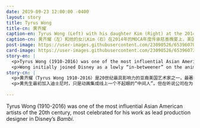 ```yaml
---
date: 2019-09-23 12:00:00 -0400
layout: story
title: Tyrus Wong
title-cn: 黄齐耀
caption-en: Tyrus Wong (Left) with his daughter Kim (Right) at the 2014 MOCA Gala, Museum of Chinese in America (MOCA)<br>Institutional Archives
caption-cn: 黄齐耀（左）和他的女儿Kim（右）在2014年的MOCA年度传承慈善晚宴上，美国华人博物馆（MOCA）机构档案
post-image: https://user-images.githubusercontent.com/23090526/65396070-31050900-dd70-11e9-8535-d4a8c98aa09a.jpg
card-image: https://user-images.githubusercontent.com/23090526/65396073-32363600-dd70-11e9-94aa-10107785df7d.jpg
story-en: |
  <p>Tyrus Wong (1910-2016) was one of the most influential Asian American artists of the 20th century, most celebrated for his work as lead production designer in Disney’s <i>Bambi</i>. He was born in Guangdong during the era of Chinese Exclusion. At the age of ten, Wong immigrated to the US with his father as a “paper son” and was detained alone at Angel Island for nearly a month. While Wong’s father was too poor to fund art school or even paper and ink, he encouraged his son to develop his artistic talent by practicing calligraphy every night with water on newspaper. Wong received a summer scholarship to Otis Art Institute in junior high and stayed on for five years as their youngest student while working as a campus janitor to pay his tuition.</p>
  <p>Wong initially joined Disney as a lowly “in-betweener” on the animation assembly line. But after hearing of the company’s difficulties rendering the backgrounds for <i>Bambi</i>, Wong drew from his formal training and Song Dynasty landscape paintings to create lyrical, atmospheric scenes that blew Walt Disney himself away. Wong’s vision informed every aspect of the making of <i>Bambi</i>, noted to this day for its unique and haunting visual style. After an animator’s strike at Disney, Wong left the company to work at Warner Brothers until his retirement. Wong’s other artistic contributions included Hallmark Christmas cards, murals, ceramics, lithography, and remarkable kites. Wong was formally honored by Disney for his groundbreaking work on <i>Bambi</i> as a Disney Legend in 2001.</p>
story-cn: |
  <p>黄齐耀（Tyrus Wong 1910-2016）是20世纪最具影响力的亚裔美国艺术家之一，最著名的是他在迪士尼的《小鹿班比》中担任了首席制作设计师。他出生广东，正值排华法案实施期间。在他10岁那年，黄齐耀随父亲以“纸儿子”的身份移民美国，在天使岛他被单独拘禁了近一个月。虽然他的父亲穷得连资助他上艺术学校，甚至买纸和墨水的钱都没有，但是父亲依然鼓励他每天晚上在报纸上用水写字来练习书法，以培养自己的艺术天赋。黄先生在初中时获得了奥蒂斯艺术设计学院（Otis Art Institute）的暑期奖学金，并作为他们最年轻的学生在那里学习了五年，同时通过做校园守卫的工作来支付自己的学费。</p>
  <p>黄先生最初加入迪士尼时，只是动画集成线上一个不起眼的“中间人”。但在听说公司在为《小鹿班比》绘制背景时遇到困难后，黄齐耀从自己的正规训练和宋代山水画中汲取灵感，创作出了抒情、大气的场景，让华特迪士尼（Walt Disney）本人为之折服。黄齐耀的视野贯穿在《小鹿班比》制作的方方面面，至今仍以其独特而令人难忘的视觉风格而闻名。在迪士尼的动画师罢工后，黄齐耀离开了公司来到了华纳兄弟（Warner Brothers）工作直到退休。黄齐耀的其它艺术贡献包括霍尔马克圣诞贺卡（Hallmark Christmas cards）、壁画、陶瓷、平版印刷，以及引人注目的风筝。2001年，因在《小鹿班比》中的开创性的成就，黄先生被迪士尼正式授予“迪士尼传奇”（Disney Legend）的称号。</p>
  
---
```

Tyrus Wong (1910-2016) was one of the most influential Asian American artists of the 20th century, most celebrated for his work as lead production designer in Disney’s <i>Bambi</i>.
